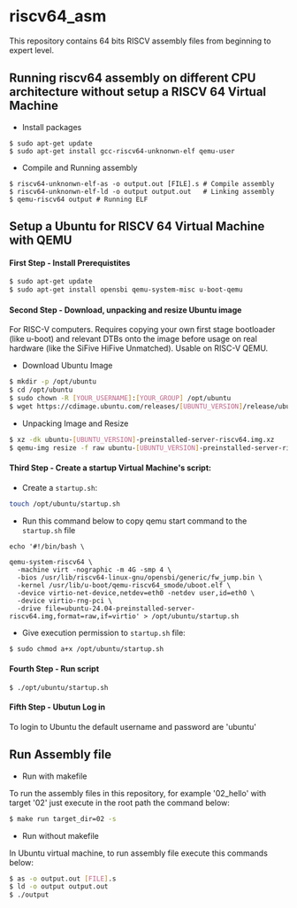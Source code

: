 # riscv64_asm
This repository contains 64 bits RISCV assembly files from beginning to expert level.  

## Running riscv64 assembly on different CPU architecture without setup a RISCV 64 Virtual Machine
* Install packages
```shell
$ sudo apt-get update
$ sudo apt-get install gcc-riscv64-unknonwn-elf qemu-user
```

* Compile and Running assembly
```shell
$ riscv64-unknonwn-elf-as -o output.out [FILE].s # Compile assembly
$ riscv64-unknonwn-elf-ld -o output output.out   # Linking assembly
$ qemu-riscv64 output # Running ELF
```

## Setup a Ubuntu for RISCV 64 Virtual Machine with QEMU 

#### First Step - Install Prerequistites

```bash
$ sudo apt-get update
$ sudo apt-get install opensbi qemu-system-misc u-boot-qemu
```
#### Second Step - Download, unpacking and resize Ubuntu image 
For RISC-V computers. Requires copying your own first stage bootloader (like u-boot) and relevant DTBs onto the image before usage on real hardware (like the SiFive HiFive Unmatched). Usable on RISC-V QEMU.

* Download Ubuntu Image
```bash
$ mkdir -p /opt/ubuntu
$ cd /opt/ubuntu
$ sudo chown -R [YOUR_USERNAME]:[YOUR_GROUP] /opt/ubuntu
$ wget https://cdimage.ubuntu.com/releases/[UBUNTU_VERSION]/release/ubuntu-[UBUNTU_VERSION]-preinstalled-server-riscv64.img.xz
```

* Unpacking Image and Resize
```bash
$ xz -dk ubuntu-[UBUNTU_VERSION]-preinstalled-server-riscv64.img.xz
$ qemu-img resize -f raw ubuntu-[UBUNTU_VERSION]-preinstalled-server-riscv64.img +10G
```

#### Third Step - Create a startup Virtual Machine's script:

* Create a `startup.sh`:
```bash
touch /opt/ubuntu/startup.sh
```

* Run this command below to copy qemu start command to the `startup.sh` file
```shell
echo '#!/bin/bash \

qemu-system-riscv64 \
  -machine virt -nographic -m 4G -smp 4 \
  -bios /usr/lib/riscv64-linux-gnu/opensbi/generic/fw_jump.bin \
  -kernel /usr/lib/u-boot/qemu-riscv64_smode/uboot.elf \
  -device virtio-net-device,netdev=eth0 -netdev user,id=eth0 \
  -device virtio-rng-pci \
  -drive file=ubuntu-24.04-preinstalled-server-riscv64.img,format=raw,if=virtio' > /opt/ubuntu/startup.sh
```

* Give execution permission to `startup.sh` file:
```bash
$ sudo chmod a+x /opt/ubuntu/startup.sh
```

#### Fourth Step - Run script
```
$ ./opt/ubuntu/startup.sh
```

#### Fifth Step - Ubutun Log in
To login to Ubuntu the default username and password are 'ubuntu'


## Run Assembly file
* Run with makefile

To run the assembly files in this repository, for example '02_hello' with target '02' just execute in the root path the command below:

```bash
$ make run target_dir=02 -s
```

* Run without makefile

In Ubuntu virtual machine, to run assembly file execute this commands below:
```bash
$ as -o output.out [FILE].s
$ ld -o output output.out
$ ./output
```
